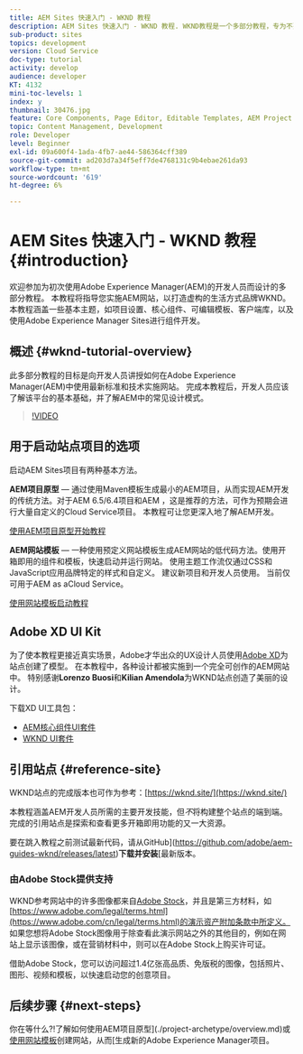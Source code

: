 ```yaml
---
title: AEM Sites 快速入门 - WKND 教程
description: AEM Sites 快速入门 - WKND 教程. WKND教程是一个多部分教程，专为不熟悉Adobe Experience Manager的开发人员而设计。 本教程将指导您实施一个AEM网站，以打造一个虚构的生活方式品牌WKND。 本教程涵盖基本主题，如项目设置、Maven原型、核心组件、可编辑模板、客户端库和组件开发。
sub-product: sites
topics: development
version: Cloud Service
doc-type: tutorial
activity: develop
audience: developer
KT: 4132
mini-toc-levels: 1
index: y
thumbnail: 30476.jpg
feature: Core Components, Page Editor, Editable Templates, AEM Project Archetype
topic: Content Management, Development
role: Developer
level: Beginner
exl-id: 09a600f4-1ada-4fb7-ae44-586364cff389
source-git-commit: ad203d7a34f5eff7de4768131c9b4ebae261da93
workflow-type: tm+mt
source-wordcount: '619'
ht-degree: 6%

---
```


# AEM Sites 快速入门 - WKND 教程 {#introduction}

欢迎参加为初次使用Adobe Experience Manager(AEM)的开发人员而设计的多部分教程。 本教程将指导您实施AEM网站，以打造虚构的生活方式品牌WKND。 本教程涵盖一些基本主题，如项目设置、核心组件、可编辑模板、客户端库，以及使用Adobe Experience Manager Sites进行组件开发。

## 概述 {#wknd-tutorial-overview}

此多部分教程的目标是向开发人员讲授如何在Adobe Experience Manager(AEM)中使用最新标准和技术实施网站。 完成本教程后，开发人员应该了解该平台的基本基础，并了解AEM中的常见设计模式。

>[!VIDEO](https://video.tv.adobe.com/v/30476?quality=12&learn=on)

## 用于启动站点项目的选项

启动AEM Sites项目有两种基本方法。

**AEM项目原型**  — 通过使用Maven模板生成最小的AEM项目，从而实现AEM开发的传统方法。对于AEM 6.5/6.4项目和AEM ，这是推荐的方法，可作为预期会进行大量自定义的Cloud Service项目。 本教程可让您更深入地了解AEM开发。

[使用AEM项目原型开始教程](./project-archetype/overview.md)

**AEM网站模板**  — 一种使用预定义网站模板生成AEM网站的低代码方法。使用开箱即用的组件和模板，快速启动并运行网站。 使用主题工作流仅通过CSS和JavaScript应用品牌特定的样式和自定义。 建议新项目和开发人员使用。 当前仅可用于AEM as aCloud Service。

[使用网站模板启动教程](./site-template/create-site.md)

## Adobe XD UI Kit

为了使本教程更接近真实场景，Adobe才华出众的UX设计人员使用[Adobe XD](https://www.adobe.com/products/xd.html)为站点创建了模型。 在本教程中，各种设计都被实施到一个完全可创作的AEM网站中。 特别感谢&#x200B;**Lorenzo Buosi**&#x200B;和&#x200B;**Kilian Amendola**&#x200B;为WKND站点创造了美丽的设计。

下载XD UI工具包：

* [AEM核心组件UI套件](assets/overview/AEM-CoreComponents-UI-Kit.xd)
* [WKND UI套件](https://github.com/adobe/aem-guides-wknd/releases/download/aem-guides-wknd-0.0.2/AEM_UI-kit-WKND.xd)

## 引用站点 {#reference-site}

WKND站点的完成版本也可作为参考：[https://wknd.site/](https://wknd.site/)

本教程涵盖AEM开发人员所需的主要开发技能，但&#x200B;*不*&#x200B;将构建整个站点的端到端。 完成的引用站点是探索和查看更多开箱即用功能的又一大资源。

要在跳入教程之前测试最新代码，请从GitHub](https://github.com/adobe/aem-guides-wknd/releases/latest)**下载并安装**[&#x200B;最新版本。

### 由Adobe Stock提供支持

WKND参考网站中的许多图像都来自[Adobe Stock](https://stock.adobe.com/)，并且是第三方材料，如[https://www.adobe.com/legal/terms.html](https://www.adobe.com/cn/legal/terms.html)的演示资产附加条款中所定义。 如果您想将Adobe Stock图像用于除查看此演示网站之外的其他目的，例如在网站上显示该图像，或在营销材料中，则可以在Adobe Stock上购买许可证。

借助Adobe Stock，您可以访问超过1.4亿张高品质、免版税的图像，包括照片、图形、视频和模板，以快速启动您的创意项目。

## 后续步骤 {#next-steps}

你在等什么?!了解如何使用AEM项目原型](./project-archetype/overview.md)或[使用网站模板](./site-template/create-site.md)创建网站，从而[生成新的Adobe Experience Manager项目。
